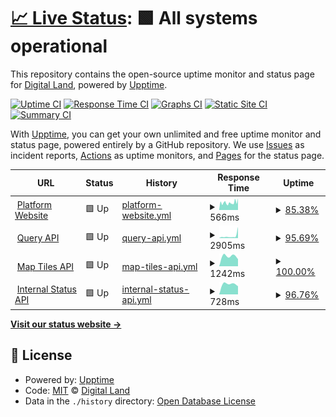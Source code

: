 # [📈 Live Status](https://digital-land.github.io/service-status): <!--live status--> **🟩 All systems operational**

This repository contains the open-source uptime monitor and status page for [Digital Land](https://digital-land.github.io), powered by [Upptime](https://github.com/upptime/upptime).

[![Uptime CI](https://github.com/digital-land/service-status/workflows/Uptime%20CI/badge.svg)](https://github.com/digital-land/service-status/actions?query=workflow%3A%22Uptime+CI%22)
[![Response Time CI](https://github.com/digital-land/service-status/workflows/Response%20Time%20CI/badge.svg)](https://github.com/digital-land/service-status/actions?query=workflow%3A%22Response+Time+CI%22)
[![Graphs CI](https://github.com/digital-land/service-status/workflows/Graphs%20CI/badge.svg)](https://github.com/digital-land/service-status/actions?query=workflow%3A%22Graphs+CI%22)
[![Static Site CI](https://github.com/digital-land/service-status/workflows/Static%20Site%20CI/badge.svg)](https://github.com/digital-land/service-status/actions?query=workflow%3A%22Static+Site+CI%22)
[![Summary CI](https://github.com/digital-land/service-status/workflows/Summary%20CI/badge.svg)](https://github.com/digital-land/service-status/actions?query=workflow%3A%22Summary+CI%22)

With [Upptime](https://upptime.js.org), you can get your own unlimited and free uptime monitor and status page, powered entirely by a GitHub repository. We use [Issues](https://github.com/digital-land/service-status/issues) as incident reports, [Actions](https://github.com/digital-land/service-status/actions) as uptime monitors, and [Pages](https://digital-land.github.io/service-status) for the status page.

<!--start: status pages-->
<!-- This summary is generated by Upptime (https://github.com/upptime/upptime) -->
<!-- Do not edit this manually, your changes will be overwritten -->
<!-- prettier-ignore -->
| URL | Status | History | Response Time | Uptime |
| --- | ------ | ------- | ------------- | ------ |
| <img alt="" src="https://icons.duckduckgo.com/ip3/www.planning.data.gov.uk.ico" height="13"> [Platform Website](https://www.planning.data.gov.uk) | 🟩 Up | [platform-website.yml](https://github.com/digital-land/service-status/commits/HEAD/history/platform-website.yml) | <details><summary><img alt="Response time graph" src="./graphs/platform-website/response-time-week.png" height="20"> 566ms</summary><br><a href="https://service-status.planning.data.gov.uk/history/platform-website"><img alt="Response time 566" src="https://img.shields.io/endpoint?url=https%3A%2F%2Fraw.githubusercontent.com%2Fdigital-land%2Fservice-status%2FHEAD%2Fapi%2Fplatform-website%2Fresponse-time.json"></a><br><a href="https://service-status.planning.data.gov.uk/history/platform-website"><img alt="24-hour response time 566" src="https://img.shields.io/endpoint?url=https%3A%2F%2Fraw.githubusercontent.com%2Fdigital-land%2Fservice-status%2FHEAD%2Fapi%2Fplatform-website%2Fresponse-time-day.json"></a><br><a href="https://service-status.planning.data.gov.uk/history/platform-website"><img alt="7-day response time 566" src="https://img.shields.io/endpoint?url=https%3A%2F%2Fraw.githubusercontent.com%2Fdigital-land%2Fservice-status%2FHEAD%2Fapi%2Fplatform-website%2Fresponse-time-week.json"></a><br><a href="https://service-status.planning.data.gov.uk/history/platform-website"><img alt="30-day response time 566" src="https://img.shields.io/endpoint?url=https%3A%2F%2Fraw.githubusercontent.com%2Fdigital-land%2Fservice-status%2FHEAD%2Fapi%2Fplatform-website%2Fresponse-time-month.json"></a><br><a href="https://service-status.planning.data.gov.uk/history/platform-website"><img alt="1-year response time 566" src="https://img.shields.io/endpoint?url=https%3A%2F%2Fraw.githubusercontent.com%2Fdigital-land%2Fservice-status%2FHEAD%2Fapi%2Fplatform-website%2Fresponse-time-year.json"></a></details> | <details><summary><a href="https://service-status.planning.data.gov.uk/history/platform-website">85.38%</a></summary><a href="https://service-status.planning.data.gov.uk/history/platform-website"><img alt="All-time uptime 85.38%" src="https://img.shields.io/endpoint?url=https%3A%2F%2Fraw.githubusercontent.com%2Fdigital-land%2Fservice-status%2FHEAD%2Fapi%2Fplatform-website%2Fuptime.json"></a><br><a href="https://service-status.planning.data.gov.uk/history/platform-website"><img alt="24-hour uptime 85.38%" src="https://img.shields.io/endpoint?url=https%3A%2F%2Fraw.githubusercontent.com%2Fdigital-land%2Fservice-status%2FHEAD%2Fapi%2Fplatform-website%2Fuptime-day.json"></a><br><a href="https://service-status.planning.data.gov.uk/history/platform-website"><img alt="7-day uptime 85.38%" src="https://img.shields.io/endpoint?url=https%3A%2F%2Fraw.githubusercontent.com%2Fdigital-land%2Fservice-status%2FHEAD%2Fapi%2Fplatform-website%2Fuptime-week.json"></a><br><a href="https://service-status.planning.data.gov.uk/history/platform-website"><img alt="30-day uptime 85.38%" src="https://img.shields.io/endpoint?url=https%3A%2F%2Fraw.githubusercontent.com%2Fdigital-land%2Fservice-status%2FHEAD%2Fapi%2Fplatform-website%2Fuptime-month.json"></a><br><a href="https://service-status.planning.data.gov.uk/history/platform-website"><img alt="1-year uptime 85.38%" src="https://img.shields.io/endpoint?url=https%3A%2F%2Fraw.githubusercontent.com%2Fdigital-land%2Fservice-status%2FHEAD%2Fapi%2Fplatform-website%2Fuptime-year.json"></a></details>
| <img alt="" src="https://icons.duckduckgo.com/ip3/datasette.planning.data.gov.uk.ico" height="13"> [Query API](https://datasette.planning.data.gov.uk) | 🟩 Up | [query-api.yml](https://github.com/digital-land/service-status/commits/HEAD/history/query-api.yml) | <details><summary><img alt="Response time graph" src="./graphs/query-api/response-time-week.png" height="20"> 2905ms</summary><br><a href="https://service-status.planning.data.gov.uk/history/query-api"><img alt="Response time 2905" src="https://img.shields.io/endpoint?url=https%3A%2F%2Fraw.githubusercontent.com%2Fdigital-land%2Fservice-status%2FHEAD%2Fapi%2Fquery-api%2Fresponse-time.json"></a><br><a href="https://service-status.planning.data.gov.uk/history/query-api"><img alt="24-hour response time 2905" src="https://img.shields.io/endpoint?url=https%3A%2F%2Fraw.githubusercontent.com%2Fdigital-land%2Fservice-status%2FHEAD%2Fapi%2Fquery-api%2Fresponse-time-day.json"></a><br><a href="https://service-status.planning.data.gov.uk/history/query-api"><img alt="7-day response time 2905" src="https://img.shields.io/endpoint?url=https%3A%2F%2Fraw.githubusercontent.com%2Fdigital-land%2Fservice-status%2FHEAD%2Fapi%2Fquery-api%2Fresponse-time-week.json"></a><br><a href="https://service-status.planning.data.gov.uk/history/query-api"><img alt="30-day response time 2905" src="https://img.shields.io/endpoint?url=https%3A%2F%2Fraw.githubusercontent.com%2Fdigital-land%2Fservice-status%2FHEAD%2Fapi%2Fquery-api%2Fresponse-time-month.json"></a><br><a href="https://service-status.planning.data.gov.uk/history/query-api"><img alt="1-year response time 2905" src="https://img.shields.io/endpoint?url=https%3A%2F%2Fraw.githubusercontent.com%2Fdigital-land%2Fservice-status%2FHEAD%2Fapi%2Fquery-api%2Fresponse-time-year.json"></a></details> | <details><summary><a href="https://service-status.planning.data.gov.uk/history/query-api">95.69%</a></summary><a href="https://service-status.planning.data.gov.uk/history/query-api"><img alt="All-time uptime 95.69%" src="https://img.shields.io/endpoint?url=https%3A%2F%2Fraw.githubusercontent.com%2Fdigital-land%2Fservice-status%2FHEAD%2Fapi%2Fquery-api%2Fuptime.json"></a><br><a href="https://service-status.planning.data.gov.uk/history/query-api"><img alt="24-hour uptime 95.69%" src="https://img.shields.io/endpoint?url=https%3A%2F%2Fraw.githubusercontent.com%2Fdigital-land%2Fservice-status%2FHEAD%2Fapi%2Fquery-api%2Fuptime-day.json"></a><br><a href="https://service-status.planning.data.gov.uk/history/query-api"><img alt="7-day uptime 95.69%" src="https://img.shields.io/endpoint?url=https%3A%2F%2Fraw.githubusercontent.com%2Fdigital-land%2Fservice-status%2FHEAD%2Fapi%2Fquery-api%2Fuptime-week.json"></a><br><a href="https://service-status.planning.data.gov.uk/history/query-api"><img alt="30-day uptime 95.69%" src="https://img.shields.io/endpoint?url=https%3A%2F%2Fraw.githubusercontent.com%2Fdigital-land%2Fservice-status%2FHEAD%2Fapi%2Fquery-api%2Fuptime-month.json"></a><br><a href="https://service-status.planning.data.gov.uk/history/query-api"><img alt="1-year uptime 95.69%" src="https://img.shields.io/endpoint?url=https%3A%2F%2Fraw.githubusercontent.com%2Fdigital-land%2Fservice-status%2FHEAD%2Fapi%2Fquery-api%2Fuptime-year.json"></a></details>
| <img alt="" src="https://icons.duckduckgo.com/ip3/datasette-tiles.planning.data.gov.uk.ico" height="13"> [Map Tiles API](https://datasette-tiles.planning.data.gov.uk) | 🟩 Up | [map-tiles-api.yml](https://github.com/digital-land/service-status/commits/HEAD/history/map-tiles-api.yml) | <details><summary><img alt="Response time graph" src="./graphs/map-tiles-api/response-time-week.png" height="20"> 1242ms</summary><br><a href="https://service-status.planning.data.gov.uk/history/map-tiles-api"><img alt="Response time 1242" src="https://img.shields.io/endpoint?url=https%3A%2F%2Fraw.githubusercontent.com%2Fdigital-land%2Fservice-status%2FHEAD%2Fapi%2Fmap-tiles-api%2Fresponse-time.json"></a><br><a href="https://service-status.planning.data.gov.uk/history/map-tiles-api"><img alt="24-hour response time 1242" src="https://img.shields.io/endpoint?url=https%3A%2F%2Fraw.githubusercontent.com%2Fdigital-land%2Fservice-status%2FHEAD%2Fapi%2Fmap-tiles-api%2Fresponse-time-day.json"></a><br><a href="https://service-status.planning.data.gov.uk/history/map-tiles-api"><img alt="7-day response time 1242" src="https://img.shields.io/endpoint?url=https%3A%2F%2Fraw.githubusercontent.com%2Fdigital-land%2Fservice-status%2FHEAD%2Fapi%2Fmap-tiles-api%2Fresponse-time-week.json"></a><br><a href="https://service-status.planning.data.gov.uk/history/map-tiles-api"><img alt="30-day response time 1242" src="https://img.shields.io/endpoint?url=https%3A%2F%2Fraw.githubusercontent.com%2Fdigital-land%2Fservice-status%2FHEAD%2Fapi%2Fmap-tiles-api%2Fresponse-time-month.json"></a><br><a href="https://service-status.planning.data.gov.uk/history/map-tiles-api"><img alt="1-year response time 1242" src="https://img.shields.io/endpoint?url=https%3A%2F%2Fraw.githubusercontent.com%2Fdigital-land%2Fservice-status%2FHEAD%2Fapi%2Fmap-tiles-api%2Fresponse-time-year.json"></a></details> | <details><summary><a href="https://service-status.planning.data.gov.uk/history/map-tiles-api">100.00%</a></summary><a href="https://service-status.planning.data.gov.uk/history/map-tiles-api"><img alt="All-time uptime 100.00%" src="https://img.shields.io/endpoint?url=https%3A%2F%2Fraw.githubusercontent.com%2Fdigital-land%2Fservice-status%2FHEAD%2Fapi%2Fmap-tiles-api%2Fuptime.json"></a><br><a href="https://service-status.planning.data.gov.uk/history/map-tiles-api"><img alt="24-hour uptime 100.00%" src="https://img.shields.io/endpoint?url=https%3A%2F%2Fraw.githubusercontent.com%2Fdigital-land%2Fservice-status%2FHEAD%2Fapi%2Fmap-tiles-api%2Fuptime-day.json"></a><br><a href="https://service-status.planning.data.gov.uk/history/map-tiles-api"><img alt="7-day uptime 100.00%" src="https://img.shields.io/endpoint?url=https%3A%2F%2Fraw.githubusercontent.com%2Fdigital-land%2Fservice-status%2FHEAD%2Fapi%2Fmap-tiles-api%2Fuptime-week.json"></a><br><a href="https://service-status.planning.data.gov.uk/history/map-tiles-api"><img alt="30-day uptime 100.00%" src="https://img.shields.io/endpoint?url=https%3A%2F%2Fraw.githubusercontent.com%2Fdigital-land%2Fservice-status%2FHEAD%2Fapi%2Fmap-tiles-api%2Fuptime-month.json"></a><br><a href="https://service-status.planning.data.gov.uk/history/map-tiles-api"><img alt="1-year uptime 100.00%" src="https://img.shields.io/endpoint?url=https%3A%2F%2Fraw.githubusercontent.com%2Fdigital-land%2Fservice-status%2FHEAD%2Fapi%2Fmap-tiles-api%2Fuptime-year.json"></a></details>
| <img alt="" src="https://icons.duckduckgo.com/ip3/status.planning.data.gov.uk.ico" height="13"> [Internal Status API](https://status.planning.data.gov.uk) | 🟩 Up | [internal-status-api.yml](https://github.com/digital-land/service-status/commits/HEAD/history/internal-status-api.yml) | <details><summary><img alt="Response time graph" src="./graphs/internal-status-api/response-time-week.png" height="20"> 728ms</summary><br><a href="https://service-status.planning.data.gov.uk/history/internal-status-api"><img alt="Response time 728" src="https://img.shields.io/endpoint?url=https%3A%2F%2Fraw.githubusercontent.com%2Fdigital-land%2Fservice-status%2FHEAD%2Fapi%2Finternal-status-api%2Fresponse-time.json"></a><br><a href="https://service-status.planning.data.gov.uk/history/internal-status-api"><img alt="24-hour response time 728" src="https://img.shields.io/endpoint?url=https%3A%2F%2Fraw.githubusercontent.com%2Fdigital-land%2Fservice-status%2FHEAD%2Fapi%2Finternal-status-api%2Fresponse-time-day.json"></a><br><a href="https://service-status.planning.data.gov.uk/history/internal-status-api"><img alt="7-day response time 728" src="https://img.shields.io/endpoint?url=https%3A%2F%2Fraw.githubusercontent.com%2Fdigital-land%2Fservice-status%2FHEAD%2Fapi%2Finternal-status-api%2Fresponse-time-week.json"></a><br><a href="https://service-status.planning.data.gov.uk/history/internal-status-api"><img alt="30-day response time 728" src="https://img.shields.io/endpoint?url=https%3A%2F%2Fraw.githubusercontent.com%2Fdigital-land%2Fservice-status%2FHEAD%2Fapi%2Finternal-status-api%2Fresponse-time-month.json"></a><br><a href="https://service-status.planning.data.gov.uk/history/internal-status-api"><img alt="1-year response time 728" src="https://img.shields.io/endpoint?url=https%3A%2F%2Fraw.githubusercontent.com%2Fdigital-land%2Fservice-status%2FHEAD%2Fapi%2Finternal-status-api%2Fresponse-time-year.json"></a></details> | <details><summary><a href="https://service-status.planning.data.gov.uk/history/internal-status-api">96.76%</a></summary><a href="https://service-status.planning.data.gov.uk/history/internal-status-api"><img alt="All-time uptime 96.76%" src="https://img.shields.io/endpoint?url=https%3A%2F%2Fraw.githubusercontent.com%2Fdigital-land%2Fservice-status%2FHEAD%2Fapi%2Finternal-status-api%2Fuptime.json"></a><br><a href="https://service-status.planning.data.gov.uk/history/internal-status-api"><img alt="24-hour uptime 96.76%" src="https://img.shields.io/endpoint?url=https%3A%2F%2Fraw.githubusercontent.com%2Fdigital-land%2Fservice-status%2FHEAD%2Fapi%2Finternal-status-api%2Fuptime-day.json"></a><br><a href="https://service-status.planning.data.gov.uk/history/internal-status-api"><img alt="7-day uptime 96.76%" src="https://img.shields.io/endpoint?url=https%3A%2F%2Fraw.githubusercontent.com%2Fdigital-land%2Fservice-status%2FHEAD%2Fapi%2Finternal-status-api%2Fuptime-week.json"></a><br><a href="https://service-status.planning.data.gov.uk/history/internal-status-api"><img alt="30-day uptime 96.76%" src="https://img.shields.io/endpoint?url=https%3A%2F%2Fraw.githubusercontent.com%2Fdigital-land%2Fservice-status%2FHEAD%2Fapi%2Finternal-status-api%2Fuptime-month.json"></a><br><a href="https://service-status.planning.data.gov.uk/history/internal-status-api"><img alt="1-year uptime 96.76%" src="https://img.shields.io/endpoint?url=https%3A%2F%2Fraw.githubusercontent.com%2Fdigital-land%2Fservice-status%2FHEAD%2Fapi%2Finternal-status-api%2Fuptime-year.json"></a></details>

<!--end: status pages-->

[**Visit our status website →**](https://digital-land.github.io/service-status)

## 📄 License

- Powered by: [Upptime](https://github.com/upptime/upptime)
- Code: [MIT](./LICENSE) © [Digital Land](https://digital-land.github.io)
- Data in the `./history` directory: [Open Database License](https://opendatacommons.org/licenses/odbl/1-0/)
